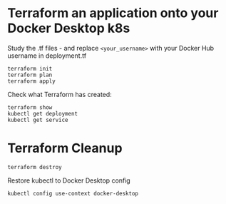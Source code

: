 # Terraform an application onto your Docker Desktop k8s
Study the .tf files - and replace `<your_username>` with your Docker Hub username in deployment.tf

    terraform init
    terraform plan
    terraform apply

 Check what Terraform has created:

    terraform show
    kubectl get deployment
    kubectl get service


# Terraform Cleanup

    terraform destroy

Restore kubectl to Docker Desktop config

    kubectl config use-context docker-desktop
